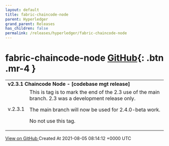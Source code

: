 ```yaml
---
layout: default
title: fabric-chaincode-node
parent: Hyperledger
grand_parent: Releases
has_children: false
permalink: /releases/hyperledger/fabric-chaincode-node
---
```


# fabric-chaincode-node <span class="fs-3 right-align">[GitHub](https://github.com/hyperledger/fabric-chaincode-node){: .btn .mr-4 }</span>


<div>
    <table>
        <tr>
            <td colspan="2">
                <b>
                    v2.3.1 Chaincode Node - [codebase mgt release]
                </b>
            </td>
        </tr>
        <tr>
            <td>
                <span class="chip">
                    v.2.3.1
                </span>
            </td>
            <td>
                This is tag is to mark the end of the 2.3 use of the main branch.
2.3 was a development release only.  

The main branch will now be used for 2.4.0-beta work.

No not use this tag. 
            </td>
        </tr>
    </table>
    <a href="https://github.com/hyperledger/fabric-chaincode-node/releases/tag/v.2.3.1" class=".btn">
        View on GitHub
    </a>
    <span class="right-align">
        Created At 2021-08-05 08:14:12 +0000 UTC
    </span>
</div>

